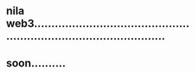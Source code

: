 # nila web3...........................................................................................
# soon..........
